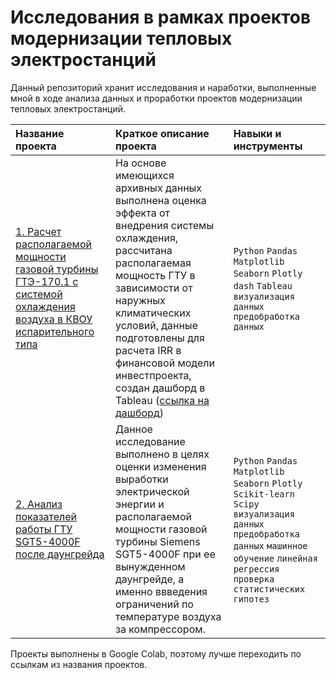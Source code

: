 # Исследования в рамках проектов модернизации тепловых электростанций

Данный репозиторий хранит исследования и наработки, выполненные мной в ходе анализа данных и проработки проектов модернизации тепловых электростанций.

| Название проекта      | Краткое описание проекта               | Навыки и инструменты     |
| :-------------------- | :---------------------|:---------------------------|
| [1. Расчет располагаемой мощности газовой турбины ГТЭ-170.1 с системой охлаждения воздуха в КВОУ испарительного типа](https://colab.research.google.com/github/Alexurm/Power-Generation-Projects/blob/main/GTE-170.1%20perfomances%20with%20evaporative%20type%20cooling%20system.ipynb#scrollTo=FA5n7__rYpAV) | На основе имеющихся архивных данных выполнена оценка эффекта от внедрения системы охлаждения, рассчитана располагаемая мощность ГТУ в зависимости от наружных климатических условий, данные подготовлены для расчета IRR в финансовой модели инвестпроекта, создан дашборд в Tableau ([ссылка на дашборд](https://public.tableau.com/app/profile/alexander5368/viz/GTE-170_1EC/GTE-170_1perfomanceswithEC)) | `Python` `Pandas` `Matplotlib` `Seaborn` `Plotly` `dash` `Tableau` `визуализация данных` `предобработка данных`|
| [2. Анализ показателей работы ГТУ SGT5-4000F после даунгрейда](https://colab.research.google.com/github/Alexurm/Power-Generation-Projects/blob/main/SGT5_4000F_gas_turbine_after_downgrade_rev1.ipynb) | Данное исследование выполнено в целях оценки изменения выработки электрической энергии и располагаемой мощности газовой турбины Siemens SGT5-4000F при ее вынужденном даунгрейде, а именно ввведения ограничений по температуре воздуха за компрессором. | `Python` `Pandas` `Matplotlib` `Seaborn` `Plotly` `Scikit-learn` `Scipy` `визуализация данных` `предобработка данных` `машинное обучение` `линейная регрессия` `проверка статистических гипотез`|

Проекты выполнены в Google Colab, поэтому лучше переходить по ссылкам из названия проектов.

